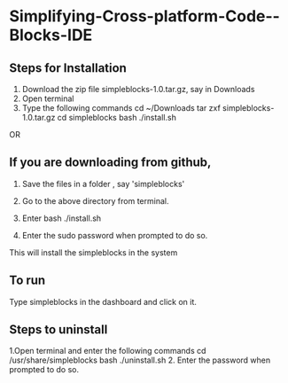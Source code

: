 Simplifying-Cross-platform-Code--Blocks-IDE
===========================================


Steps for Installation
----------------------

1. Download the zip file simpleblocks-1.0.tar.gz, say in Downloads
2. Open terminal
3. Type the following commands
	cd ~/Downloads
	tar zxf simpleblocks-1.0.tar.gz
	cd simpleblocks
	bash ./install.sh

OR 

If you are downloading from github,
-----------------------------------

1. Save the files in a folder , say 'simpleblocks'
2. Go to the above directory from terminal.
3. Enter bash ./install.sh 

4. Enter the sudo password when prompted to do so.


This will install the simpleblocks in the system


To run
------

Type simpleblocks in the dashboard and click on it.

Steps to uninstall
-----------------

1.Open terminal and enter the following commands
	cd /usr/share/simpleblocks
	bash ./uninstall.sh
2. Enter the password when prompted to do so.




